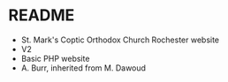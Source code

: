 # README #

* St. Mark's Coptic Orthodox Church Rochester website
* V2
* Basic PHP website
* A. Burr, inherited from M. Dawoud